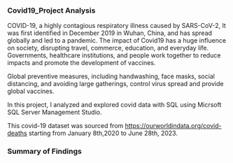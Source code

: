 ### Covid19_Project Analysis
COVID-19, a highly contagious respiratory illness caused by SARS-CoV-2, It was first identified in December 2019 in Wuhan, China, and has spread globally and led to a pandemic.
The impact of Covid19 has a huge influence on society, disrupting travel, commerce, education, and everyday life. Governments, healthcare institutions, and people work together to reduce impacts and promote the development of vaccines.

Global preventive measures, including handwashing, face masks, social distancing, and avoiding large gatherings, control virus spread and provide global vaccines.

In this project, I analyzed and explored covid data with SQL using Micrsoft SQL Server Management Studio.

This covid-19 dataset was sourced from https://ourworldindata.org/covid-deaths starting from January 8th,2020 to June 28th, 2023.

### Summary of Findings
